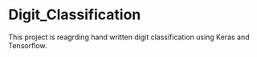 # Digit_Classification

This project is reagrding hand written digit classification using Keras and Tensorflow.
